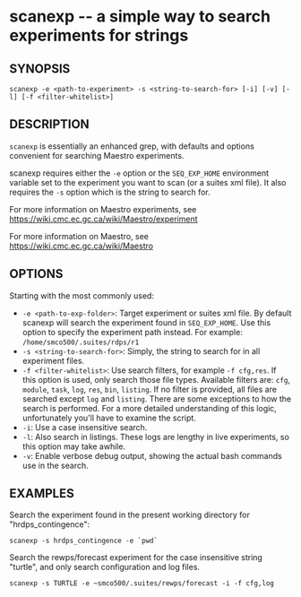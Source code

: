 scanexp -- a simple way to search experiments for strings
=============================================

## SYNOPSIS

`scanexp -e <path-to-experiment> -s <string-to-search-for> [-i] [-v] [-l] [-f <filter-whitelist>]`

## DESCRIPTION

`scanexp` is essentially an enhanced grep, with defaults and options convenient for searching Maestro experiments.

scanexp requires either the `-e` option or the `SEQ_EXP_HOME` environment variable set to the experiment you want to scan (or a suites xml file). It also requires the `-s` option which is the string to search for.

For more information on Maestro experiments, see https://wiki.cmc.ec.gc.ca/wiki/Maestro/experiment

For more information on Maestro, see https://wiki.cmc.ec.gc.ca/wiki/Maestro

## OPTIONS

Starting with the most commonly used:

* `-e <path-to-exp-folder>`: Target experiment or suites xml file. By default scanexp will search the experiment found in `SEQ_EXP_HOME`. Use this option to specify the experiment path instead. For example: `/home/smco500/.suites/rdps/r1`
* `-s <string-to-search-for>`: Simply, the string to search for in all experiment files.
* `-f <filter-whitelist>`: Use search filters, for example `-f cfg,res`. If this option is used, only search those file types. Available filters are: `cfg`, `module`, `task`, `log`, `res`, `bin`, `listing`. If no filter is provided, all files are searched except `log` and `listing`. There are some exceptions to how the search is performed. For a more detailed understanding of this logic, unfortunately you'll have to examine the script.
* `-i`: Use a case insensitive search.
* `-l`: Also search in listings. These logs are lengthy in live experiments, so this option may take awhile.
* `-v`: Enable verbose debug output, showing the actual bash commands use in the search.

## EXAMPLES

Search the experiment found in the present working directory for "hrdps_contingence":

```
scanexp -s hrdps_contingence -e `pwd`
```

Search the rewps/forecast experiment for the case insensitive string "turtle", and only search configuration and log files.

```
scanexp -s TURTLE -e ~smco500/.suites/rewps/forecast -i -f cfg,log
```
